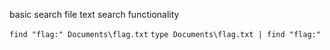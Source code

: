 basic search file text search functionality

`find "flag:" Documents\flag.txt`
`type Documents\flag.txt | find "flag:"`
